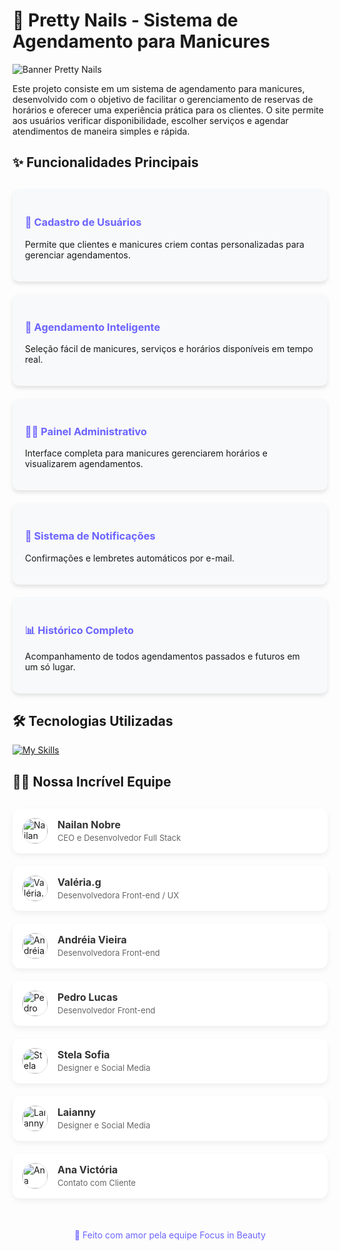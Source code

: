 # 💅 Pretty Nails - Sistema de Agendamento para Manicures

![Banner Pretty Nails](https://example.com/path-to-your-banner-image.jpg) <!-- Adicione um banner bonito aqui -->

Este projeto consiste em um sistema de agendamento para manicures, desenvolvido com o objetivo de facilitar o gerenciamento de reservas de horários e oferecer uma experiência prática para os clientes. O site permite aos usuários verificar disponibilidade, escolher serviços e agendar atendimentos de maneira simples e rápida.

## ✨ Funcionalidades Principais

<div style="display: grid; grid-template-columns: repeat(auto-fill, minmax(300px, 1fr)); gap: 20px; margin: 30px 0;">

<div style="background: #f8f9fa; padding: 20px; border-radius: 10px; box-shadow: 0 4px 6px rgba(0,0,0,0.1);">
<h3 style="color: #6c63ff;">👤 Cadastro de Usuários</h3>
<p>Permite que clientes e manicures criem contas personalizadas para gerenciar agendamentos.</p>
</div>

<div style="background: #f8f9fa; padding: 20px; border-radius: 10px; box-shadow: 0 4px 6px rgba(0,0,0,0.1);">
<h3 style="color: #6c63ff;">📅 Agendamento Inteligente</h3>
<p>Seleção fácil de manicures, serviços e horários disponíveis em tempo real.</p>
</div>

<div style="background: #f8f9fa; padding: 20px; border-radius: 10px; box-shadow: 0 4px 6px rgba(0,0,0,0.1);">
<h3 style="color: #6c63ff;">👩‍💻 Painel Administrativo</h3>
<p>Interface completa para manicures gerenciarem horários e visualizarem agendamentos.</p>
</div>

<div style="background: #f8f9fa; padding: 20px; border-radius: 10px; box-shadow: 0 4px 6px rgba(0,0,0,0.1);">
<h3 style="color: #6c63ff;">🔔 Sistema de Notificações</h3>
<p>Confirmações e lembretes automáticos por e-mail.</p>
</div>

<div style="background: #f8f9fa; padding: 20px; border-radius: 10px; box-shadow: 0 4px 6px rgba(0,0,0,0.1);">
<h3 style="color: #6c63ff;">📊 Histórico Completo</h3>
<p>Acompanhamento de todos agendamentos passados e futuros em um só lugar.</p>
</div>

</div>

## 🛠 Tecnologias Utilizadas

[![My Skills](https://skillicons.dev/icons?i=html,css,js,nodejs,express,postgresql)](https://skillicons.dev)

## 👩‍💻 Nossa Incrível Equipe

<div style="display: grid; grid-template-columns: repeat(auto-fill, minmax(300px, 1fr)); gap: 20px; margin: 30px 0;">

<!-- Nailan Nobre -->
<div style="background: white; border-radius: 12px; padding: 15px; box-shadow: 0 4px 10px rgba(0,0,0,0.06); transition: transform 0.3s;">
  <a href="https://github.com/Nailan-Nobre" target="_blank" style="text-decoration: none; color: inherit; display: flex; align-items: center; gap: 15px;">
    <div style="width: 40px; height: 40px; border-radius: 50%; overflow: hidden; border: 1px solid #e0e0e0;">
      <img src="https://github.com/Nailan-Nobre.png" alt="Nailan Nobre" style="width: 100%; height: 100%; object-fit: cover;">
    </div>
    <div>
      <h4 style="margin: 0 0 3px 0; color: #333; font-size: 16px;">Nailan Nobre</h4>
      <p style="margin: 0; color: #666; font-size: 13px;">CEO e Desenvolvedor Full Stack</p>
    </div>
  </a>
</div>

<!-- Valéria.g -->
<div style="background: white; border-radius: 12px; padding: 15px; box-shadow: 0 4px 10px rgba(0,0,0,0.06); transition: transform 0.3s;">
  <a href="https://github.com/Valeria013" target="_blank" style="text-decoration: none; color: inherit; display: flex; align-items: center; gap: 15px;">
    <div style="width: 40px; height: 40px; border-radius: 50%; overflow: hidden; border: 1px solid #e0e0e0;">
      <img src="https://github.com/Valeria013.png" alt="Valéria.g" style="width: 100%; height: 100%; object-fit: cover;">
    </div>
    <div>
      <h4 style="margin: 0 0 3px 0; color: #333; font-size: 16px;">Valéria.g</h4>
      <p style="margin: 0; color: #666; font-size: 13px;">Desenvolvedora Front-end / UX</p>
    </div>
  </a>
</div>

<!-- Andréia Vieira -->
<div style="background: white; border-radius: 12px; padding: 15px; box-shadow: 0 4px 10px rgba(0,0,0,0.06); transition: transform 0.3s;">
  <a href="https://github.com/VieiraAndreia" target="_blank" style="text-decoration: none; color: inherit; display: flex; align-items: center; gap: 15px;">
    <div style="width: 40px; height: 40px; border-radius: 50%; overflow: hidden; border: 1px solid #e0e0e0;">
      <img src="https://github.com/VieiraAndreia.png" alt="Andréia Vieira" style="width: 100%; height: 100%; object-fit: cover;">
    </div>
    <div>
      <h4 style="margin: 0 0 3px 0; color: #333; font-size: 16px;">Andréia Vieira</h4>
      <p style="margin: 0; color: #666; font-size: 13px;">Desenvolvedora Front-end</p>
    </div>
  </a>
</div>

<!-- Pedro Lucas -->
<div style="background: white; border-radius: 12px; padding: 15px; box-shadow: 0 4px 10px rgba(0,0,0,0.06); transition: transform 0.3s;">
  <a href="https://github.com/Pedroifpi" target="_blank" style="text-decoration: none; color: inherit; display: flex; align-items: center; gap: 15px;">
    <div style="width: 40px; height: 40px; border-radius: 50%; overflow: hidden; border: 1px solid #e0e0e0;">
      <img src="https://github.com/Pedroifpi.png" alt="Pedro Lucas" style="width: 100%; height: 100%; object-fit: cover;">
    </div>
    <div>
      <h4 style="margin: 0 0 3px 0; color: #333; font-size: 16px;">Pedro Lucas</h4>
      <p style="margin: 0; color: #666; font-size: 13px;">Desenvolvedor Front-end</p>
    </div>
  </a>
</div>

<!-- Stela Sofia -->
<div style="background: white; border-radius: 12px; padding: 15px; box-shadow: 0 4px 10px rgba(0,0,0,0.06); transition: transform 0.3s;">
  <a href="https://github.com/StelaDB" target="_blank" style="text-decoration: none; color: inherit; display: flex; align-items: center; gap: 15px;">
    <div style="width: 40px; height: 40px; border-radius: 50%; overflow: hidden; border: 1px solid #e0e0e0;">
      <img src="https://github.com/StelaDB.png" alt="Stela Sofia" style="width: 100%; height: 100%; object-fit: cover;">
    </div>
    <div>
      <h4 style="margin: 0 0 3px 0; color: #333; font-size: 16px;">Stela Sofia</h4>
      <p style="margin: 0; color: #666; font-size: 13px;">Designer e Social Media</p>
    </div>
  </a>
</div>

<!-- Laianny -->
<div style="background: white; border-radius: 12px; padding: 15px; box-shadow: 0 4px 10px rgba(0,0,0,0.06); transition: transform 0.3s;">
  <a href="https://github.com/marylay01" target="_blank" style="text-decoration: none; color: inherit; display: flex; align-items: center; gap: 15px;">
    <div style="width: 40px; height: 40px; border-radius: 50%; overflow: hidden; border: 1px solid #e0e0e0;">
      <img src="https://github.com/marylay01.png" alt="Laianny" style="width: 100%; height: 100%; object-fit: cover;">
    </div>
    <div>
      <h4 style="margin: 0 0 3px 0; color: #333; font-size: 16px;">Laianny</h4>
      <p style="margin: 0; color: #666; font-size: 13px;">Designer e Social Media</p>
    </div>
  </a>
</div>

<!-- Ana Victória -->
<div style="background: white; border-radius: 12px; padding: 15px; box-shadow: 0 4px 10px rgba(0,0,0,0.06); transition: transform 0.3s;">
  <a href="https://github.com/anavsousa" target="_blank" style="text-decoration: none; color: inherit; display: flex; align-items: center; gap: 15px;">
    <div style="width: 40px; height: 40px; border-radius: 50%; overflow: hidden; border: 1px solid #e0e0e0;">
      <img src="https://github.com/anavsousa.png" alt="Ana Victória" style="width: 100%; height: 100%; object-fit: cover;">
    </div>
    <div>
      <h4 style="margin: 0 0 3px 0; color: #333; font-size: 16px;">Ana Victória</h4>
      <p style="margin: 0; color: #666; font-size: 13px;">Contato com Cliente</p>
    </div>
  </a>
</div>

</div>

<div style="text-align: center; margin-top: 50px; color: #6c63ff; font-size: 14px;">
💖 Feito com amor pela equipe Focus in Beauty
</div>
